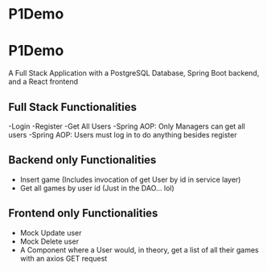 # P1Demo

# P1Demo
A Full Stack Application with a PostgreSQL Database, Spring Boot backend, and a React frontend

## Full Stack Functionalities
-Login
-Register
-Get All Users
-Spring AOP: Only Managers can get all users
-Spring AOP: Users must log in to do anything besides register

## Backend only Functionalities

- Insert game (Includes invocation of get User by id in service layer)
- Get all games by user id (Just in the DAO... lol)

## Frontend only Functionalities
- Mock Update user
- Mock Delete user
- A Component where a User would, in theory, get a list of all their games with an axios GET request
